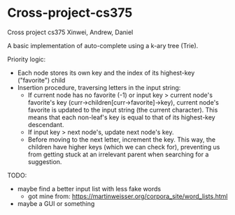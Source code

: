 # Cross-project-cs375
Cross project cs375 Xinwei, Andrew, Daniel

A basic implementation of auto-complete using a k-ary tree (Trie). 

Priority logic:
- Each node stores its own key and the index of its highest-key ("favorite") child
- Insertion procedure, traversing letters in the input string:
    - If current node has no favorite (-1) or input key > current node's favorite's key (curr->children[curr->favorite]->key), current node's favorite is updated to the input string (the current character). This means that each non-leaf's key is equal to that of its highest-key descendant.
    - If input key > next node's, update next node's key. 
    - Before moving to the next letter, increment the key. This way, the children have higher keys (which we can check for), preventing us from getting stuck at an irrelevant parent when searching for a suggestion.

TODO: 
- maybe find a better input list with less fake words
    - got mine from: https://martinweisser.org/corpora_site/word_lists.html
- maybe a GUI or something